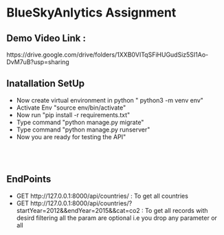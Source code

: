 # BlueSkyAnlytics Assignment

<h2>Demo Video Link : </h2>
https://drive.google.com/drive/folders/1XXB0VITqSFiHUGudSiz5SI1Ao-DvM7uB?usp=sharing
<br>

<h2>Inatallation SetUp</h2>
<ul>
    <li> Now create virtual environment in python  " python3 -m venv env"</li>
    <li> Activate Env "source env/bin/activate"</li>
    <li> Now run "pip install -r requirements.txt"</li>
    <li> Type command "python manage.py migrate"</li>
    <li> Type command "python manage.py runserver"</li>
    <li> Now you are ready for testing the API"</li>
</ul>
<br><br>

<h2>EndPoints</h2>
<ul>
    <li>GET  http://127.0.0.1:8000/api/countries/   :  To get all countries</li>
    <li>GET  http://127.0.0.1:8000/api/countries/<str:country>?startYear=2012&&endYear=2015&&cat=co2   :  To get all records with desird filtering all the param are optional i.e you drop any parameter or all</li>
</ul>


